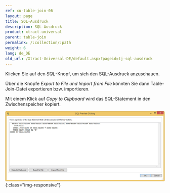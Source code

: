 ```yaml
---
ref: xu-table-join-06
layout: page
title: SQL-Ausdruck
description: SQL-Ausdruck
product: xtract-universal
parent: table-join
permalink: /:collection/:path
weight: 6
lang: de_DE
old_url: /Xtract-Universal-DE/default.aspx?pageid=tj-sql-ausdruck
---
```


Klicken Sie auf den *SQL*-Knopf, um sich den SQL-Ausdruck anzuschauen. 

Über die Knöpfe *Export to File und Import from File* könnten Sie dann Table-Join-Datei exportieren bzw. importieren. 

Mit einem Klick auf *Copy to Clipboard* wird das SQL-Statement in den Zwischenspeicher kopiert.

![tj-sql-preview](/img/content/tj-sql-preview.jpg){:class="img-responsive"}